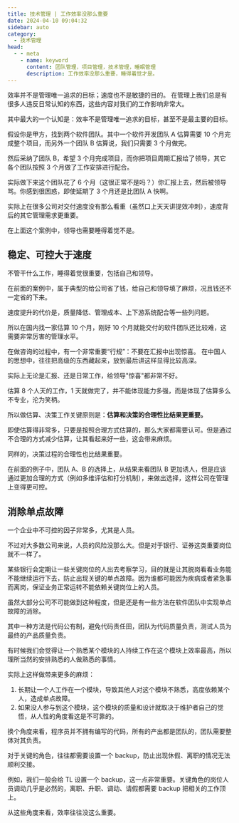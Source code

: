 ```yaml
---
title: 技术管理 | 工作效率没那么重要
date: 2024-04-10 09:04:32
sidebar: auto
category: 
  - 技术管理
head:
  - - meta
    - name: keyword
      content: 团队管理，项目管理，技术管理，睡眠管理
      description: 工作效率没那么重要，睡得着觉才是。
---
```


效率并不是管理唯一追求的目标；速度也不是敏捷的目的。 在管理上我们总是有很多人违反日常认知的东西，这些内容对我们的工作影响非常大。

其中最大的一个认知是：效率不是管理唯一追求的目标，甚至不是最主要的目标。

假设你是甲方，找到两个软件团队。其中一个软件开发团队 A 估算需要 10 个月完成整个项目，而另外一个团队 B 估算说，我们只需要 3 个月做完。

然后采纳了团队 B，希望 3 个月完成项目，而你把项目周期汇报给了领导，其它各个团队按照 3 个月做了工作安排进行配合。

实际做下来这个团队花了 6 个月（这很正常不是吗？）你汇报上去，然后被领导骂。你感到很困惑，即使延期了 3 个月还是比团队 A 快啊。

实际上在很多公司对交付速度没有那么看重（虽然口上天天讲提效冲刺），速度背后的其它管理需求更重要。

在上面这个案例中，领导也需要睡得着觉不是。

## 稳定、可控大于速度

不管干什么工作，睡得着觉很重要，包括自己和领导。

在前面的案例中，属于典型的给公司省了钱，给自己和领导填了麻烦，况且钱还不一定省的下来。

速度提升的代价是，质量降低、管理成本、上下游系统配合等一些列问题。

所以在国内找一家估算 10 个月，刚好 10 个月就能交付的软件团队还比较难，这需要非常厉害的管理水平。

在做咨询的过程中，有一个非常重要“行规”：不要在汇报中出现惊喜。 在中国人的思想中，往往把高级的东西藏起来，放到最后讲这样显得比较高深。

实际上无论是汇报、还是日常工作，给领导"惊喜"都非常不好。

估算 8 个人天的工作，1 天就做完了，并不能体现能力多强，而是体现了估算多么不专业，沦为笑柄。

所以做估算、决策工作关键原则是：**估算和决策的合理性比结果更重要。**

即使估算得非常多，只要是按照合理方式估算的，那么大家都需要认可。但是通过不合理的方式减少估算，让其看起来好一些，这会带来麻烦。

同样的，决策过程的合理性也比结果重要。

在前面的例子中，团队 A、B 的选择上，从结果来看团队 B 更加诱人，但是应该通过更加合理的方式（例如多维评估和打分机制），来做出选择，这样公司在管理上变得更可控。

## 消除单点故障

一个企业中不可控的因子非常多，尤其是人员。

不过对大多数公司来说，人员的风险没那么大。但是对于银行、证券这类重要岗位就不一样了。

某些银行会定期让一些关键岗位的人出去考察学习，目的就是让其脱岗看看业务能不能继续运行下去，防止出现关键的单点故障。因为谁都可能因为疾病或者紧急事而离岗，保证业务正常运转不能依赖关键岗位上的人员。

虽然大部分公司不可能做到这种程度，但是还是有一些方法在软件团队中实现单点故障的消除。

其中一种方法是代码公有制，避免代码责任田，团队为代码质量负责，测试人员为最终的产品质量负责。

有时候我们会觉得让一个熟悉某个模块的人持续工作在这个模块上效率最高，所以理所当然的安排熟悉的人做熟悉的事情。

实际上这样做带来更多的麻烦：

1. 长期让一个人工作在一个模块，导致其他人对这个模块不熟悉，高度依赖某个人，造成单点故障。
2. 如果没人参与到这个模块，这个模块的质量和设计就取决于维护者自己的觉悟，从人性的角度看这是不可靠的。

换个角度来看，程序员并不拥有编写的代码，所有的产出都是团队的，团队需要整体对其负责。

对于关键的角色，往往都需要设置一个 backup，防止出现休假、离职的情况无法顺利交接。

例如，我们一般会给 TL 设置一个 backup，这一点非常重要。关键角色的岗位人员调动几乎是必然的，离职、升职、调动、请假都需要 backup 把相关的工作顶上。

从这些角度来看，效率往往没这么重要。




